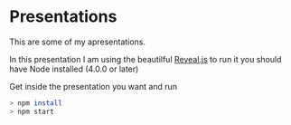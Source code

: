 # Presentations
This are some of my apresentations.

In this presentation I am using the beautilful [Reveal.js](https://revealjs.com/#/)
to run it you should have Node installed (4.0.0 or later)

Get inside the presentation you want and run
``` bash
> npm install 
> npm start

```
